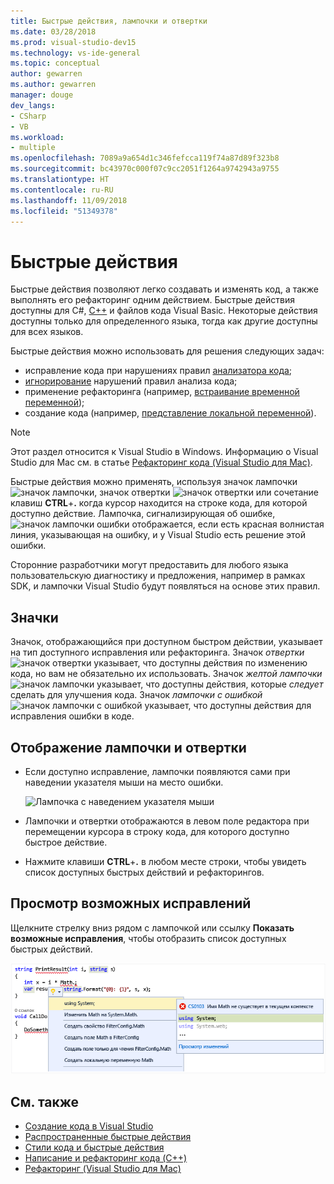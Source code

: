 ```yaml
---
title: Быстрые действия, лампочки и отвертки
ms.date: 03/28/2018
ms.prod: visual-studio-dev15
ms.technology: vs-ide-general
ms.topic: conceptual
author: gewarren
ms.author: gewarren
manager: douge
dev_langs:
- CSharp
- VB
ms.workload:
- multiple
ms.openlocfilehash: 7089a9a654d1c346fefcca119f74a87d89f323b8
ms.sourcegitcommit: bc43970c000f07c9cc2051f1264a9742943a9755
ms.translationtype: HT
ms.contentlocale: ru-RU
ms.lasthandoff: 11/09/2018
ms.locfileid: "51349378"
---
```

# <a name="quick-actions"></a>Быстрые действия

Быстрые действия позволяют легко создавать и изменять код, а также выполнять его рефакторинг одним действием. Быстрые действия доступны для C#, [C++](/cpp/ide/writing-and-refactoring-code-cpp) и файлов кода Visual Basic. Некоторые действия доступны только для определенного языка, тогда как другие доступны для всех языков.

Быстрые действия можно использовать для решения следующих задач:

- исправление кода при нарушениях правил [анализатора кода](../code-quality/roslyn-analyzers-overview.md);
- [игнорирование](../code-quality/use-roslyn-analyzers.md) нарушений правил анализа кода;
- применение рефакторинга (например, [встраивание временной переменной](../ide/reference/inline-temporary-variable.md));
- создание кода (например, [представление локальной переменной](../ide/reference/introduce-local-variable.md)).

> [!NOTE]
> Этот раздел относится к Visual Studio в Windows. Информацию о Visual Studio для Mac см. в статье [Рефакторинг кода (Visual Studio для Mac)](/visualstudio/mac/refactoring).

Быстрые действия можно применять, используя значок лампочки ![значок лампочки](media/light-bulb-icon.png), значок отвертки ![значок отвертки](media/screwdriver-icon.png) или сочетание клавиш **CTRL**+**.** когда курсор находится на строке кода, для которой доступно действие. Лампочка, сигнализирующая об ошибке, ![значок лампочки ошибки](media/error-light-bulb-icon.png) отображается, если есть красная волнистая линия, указывающая на ошибку, и у Visual Studio есть решение этой ошибки.

Сторонние разработчики могут предоставить для любого языка пользовательскую диагностику и предложения, например в рамках SDK, и лампочки Visual Studio будут появляться на основе этих правил.

## <a name="icons"></a>Значки

Значок, отображающийся при доступном быстром действии, указывает на тип доступного исправления или рефакторинга. Значок *отвертки* ![значок отвертки](media/screwdriver-icon.png) указывает, что доступны действия по изменению кода, но вам не обязательно их использовать. Значок *желтой лампочки* ![значок лампочки](media/light-bulb-icon.png) указывает, что доступны действия, которые *следует* сделать для улучшения кода. Значок *лампочки с ошибкой* ![значок лампочки с ошибкой](media/error-light-bulb-icon.png) указывает, что доступны действия для исправления ошибки в коде.

## <a name="to-see-a-light-bulb-or-screwdriver"></a>Отображение лампочки и отвертки

- Если доступно исправление, лампочки появляются сами при наведении указателя мыши на место ошибки.

   ![Лампочка с наведением указателя мыши](../ide/media/vs2015_lightbulb_hover.png)

- Лампочки и отвертки отображаются в левом поле редактора при перемещении курсора в строку кода, для которого доступно быстрое действие.

- Нажмите клавиши **CTRL**+**.** в любом месте строки, чтобы увидеть список доступных быстрых действий и рефакторингов.

## <a name="to-see-potential-fixes"></a>Просмотр возможных исправлений

Щелкните стрелку вниз рядом с лампочкой или ссылку **Показать возможные исправления**, чтобы отобразить список доступных быстрых действий.

![Расширенная лампочка](../ide/media/vs2015_lightbulb_hover_expanded.png)

## <a name="see-also"></a>См. также

- [Создание кода в Visual Studio](../ide/code-generation-in-visual-studio.md)
- [Распространенные быстрые действия](../ide/common-quick-actions.md)
- [Стили кода и быстрые действия](../ide/code-styles-and-quick-actions.md)
- [Написание и рефакторинг кода (C++)](/cpp/ide/writing-and-refactoring-code-cpp)
- [Рефакторинг (Visual Studio для Mac)](/visualstudio/mac/refactoring)